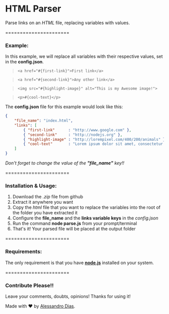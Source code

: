 HTML Parser
======================

Parse links on an *HTML* file, replacing variables with values.

======================
### Example: ###

In this example, we will replace all variables with their respective values, set in the **config.json**.

  > `<a href="#{first-link}">First link</a>`

  > `<a href="#{second-link}">Any other link</a>`

  > `<img src="#{highlight-image}" alt="This is my Awesome image!">`

  > `<p>#{cool-text}</p>`

The **config.json** file for this example would look like this:

```json
{
    "file_name": "index.html",
    "links": [
        { "first-link"      : "http://www.google.com" },
        { "second-link"     : "http://nodejs.org" },
        { "highlight-image" : "http://lorempixel.com/400/200/animals" },
        { "cool-text"       : "Lorem ipsum dolor sit amet, consectetur adipisicing elit." }
    ]
}
```
*Don't forget to change the value of the  __"file_name"__ key!!*


======================
### Installation & Usage: ###

1. Download the *.zip* file from github
2. Extract it anywhere you want
3. Copy the *html* file that you want to replace the variables into the root of the folder you have extracted it
4. Configure the **file_name** and the **links variable keys** in the *config.json*
5. Run the command **node parse.js** from your prompt/terminal
6. That's it! Your parsed file will be placed at the output folder

======================
### Requirements: ###

The only requirement is that you have **[node.js](http://nodejs.org/)** installed on your system.

======================
### Contribute Please!! ###

Leave your comments, doubts, opinions!
Thanks for using it!

Made with ♥ by [Alessandro Dias](https://www.facebook.com/ale.bruno.dias).
